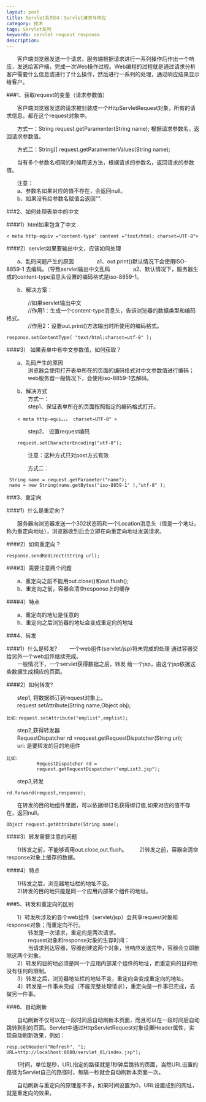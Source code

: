 ```yaml
---
layout: post
title: Servlet系列04：Servlet请求与响应
category: 技术
tags: Servlet系列
keywords: servlet request response
description: 
---
```


　　客户端浏览器发送一个请求，服务端根据请求进行一系列操作后作出一个响应，发送给客户端，完成一次Web操作过程。Web编程的过程就是通过请求分析客户需要什么信息或进行了什么操作，然后进行一系列的处理，通过响应结果显示给客户。

###1、获取request的变量（请求参数值）

　　客户端浏览器发送的请求被封装成一个HttpServletRequest对象，所有的请求信息，都在这个request对象中。

　　方式一：String request.getParamenter(String name);        根据请求参数名，返回请求参数值。

　　方式二：String[] request.getParamenterValues(String name);

　　当有多个参数名相同的时候用该方法，根据请求的参数名，返回请求的参数值。
       
　　注意：    
　　a、参数名如果对应的值不存在，会返回null。  
　　b、如果没有给参数名赋值会返回"".


###2、如何处理表单中的中文

####1）html如果包含了中文

	< meta http-equiv ="content-type" content ="text/html; charset=UTF-8">

####2）servlet如果要输出中文，应该如何处理

　　a、乱码问题产生的原因
　　　　a1、out.print()默认情况下会使用ISO-8859-1 去编码。（导致servlet输出中文乱码
　　　　a2、默认情况下，服务器生成的content-type消息头设置的编码格式是iso-8859-1。

　　b、解决方案：

　　　　//如果servlet输出中文    
　　　　//作用1：生成一个content-type消息头，告诉浏览器的数据类型和编码格式。    
　　　　//作用2：设置out.print()方法输出时所使用的编码格式。

	response.setContentType( "text/html;charset=utf-8" );

####3） 如果表单中有中文参数值，如何获取？

　　a、乱码产生的原因  
　　　　浏览器会使用打开表单所在的页面的编码格式对中文参数值进行编码；   
　　　　web服务器一般情况下，会使用iso-8859-1去解码。

　　b、解决方式    
　　　　方式一：    
　　　　step1、保证表单所在的页面按照指定的编码格式打开。   
 
		< meta http-equi。。。 charset=UTF-8" > 

　　　　step2、  设置request编码
 
		request.setCharacterEncoding("utf-8");  
                         
　　　　注意：这种方式只对post方式有效

　　　　方式二：

	 String name = request.getParameter("name");
     name = new String(name.getBytes("iso-8859-1" ),"utf-8" );

###3、重定向

####1）什么是重定向？

　　服务器向浏览器发送一个302状态码和一个Location消息头（值是一个地址，称为重定向地址），浏览器收到后会立即在向重定向地址发送请求。

####2）如何重定向？

	response.sendRedirect(String url);

####3）需要注意两个问题

　　a、重定向之前不能用out.close()和out.flush();       
　　b、重定向之前，容器会清空response上的缓存


####4）特点

　　a、重定向的地址是任意的        
　　b、重定向之后浏览器的地址会变成重定向的地址

###4、转发

####1）什么是转发?
　　一个web组件(servlet/jsp)将未完成的处理 通过容器交给另外一个web组件继续完成。    
　　一般情况下，一个servlet获得数据之后，转发 给一个jsp，由这个jsp依据这些数据生成相应的页面。

####2）如何转发?

　　step1, 将数据绑订到request对象上。        
　　request.setAttribute(String name,Object obj);

	比如:request.setAttribute("emplist",emplist);

　　step2,获得转发器      
　　RequestDispatcher rd =request.getRequestDispatcher(String uri);          
　　uri: 是要转发的目的地组件       

	比如:
               RequestDispatcher rd =
               request.getRequestDispatcher("empList3.jsp");

　　step3,转发  
  
	rd.forward(request,response);   
            
　　在转发的目的地组件里面，可以依据绑订名获得绑订值,如果对应的值不存在，返回null。           

	Object request.getAttribute(String name);


####3）转发需要注意的问题

　　1)转发之前，不能够调用out.close,out.flush。
　　2)转发之前，容器会清空response对象上缓存的数据。

####4）特点

　　1)转发之后，浏览器地址栏的地址不变。    
　　2)转发的目的地只能是同一个应用内部某个组件的地址。

###5、转发和重定向的区别

　　1）转发所涉及的各个web组件（servlet/jsp）会共享request对象和response对象；而重定向不行。        
　　　　转发是一次请求，重定向是两次请求。      
　　　　request对象和response对象的生存时间：        
　　　　当请求到达容器，容器创建这两个对象，当响应发送完毕，容器会立即删除这两个对象。          
　　2）转发的目的地必须是同一个应用内部某个组件的地址，而重定向的目的地没有任何的限制。                 
　　3）转发之后，浏览器地址栏的地址不变，重定向会变成重定向的地址。           
　　4）转发是一件事未完成（不能完整处理请求），重定向是一件事已完成，去做另一件事。            


###6、自动刷新

　　自动刷新不仅可以在一段时间后自动刷新本页面，而且可以在一段时间后自动跳转到别的页面。Servlet中通过HttpServletRequest对象设置Header属性，实现自动刷新效果，例如：

	resp.setHeader("Refresh", "1; URL=http://localhost:8080/servlet_01/index.jsp");

　　1时间，单位是秒，URL指定的路径就是1秒钟后跳转的页面，当然URL设置的路径为Servlet自己的路径时，每隔一秒就会自动刷新本页面一次。

　　自动刷新与重定向的原理差不多，如果时间设置为0，URL设置成别的网址，就是重定向的效果。